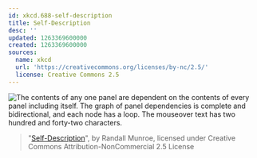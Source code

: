 ```yaml
---
id: xkcd.688-self-description
title: Self-Description
desc: ''
updated: 1263369600000
created: 1263369600000
sources:
  name: xkcd
  url: 'https://creativecommons.org/licenses/by-nc/2.5/'
  license: Creative Commons 2.5
---
```

![The contents of any one panel are dependent on the contents of every panel including itself. The graph of panel dependencies is complete and bidirectional, and each node has a loop. The mouseover text has two hundred and forty-two characters.](https://imgs.xkcd.com/comics/self_description.png)
> "[Self-Description](https://xkcd.com/688/)", by Randall Munroe, licensed under Creative Commons Attribution-NonCommercial 2.5 License
